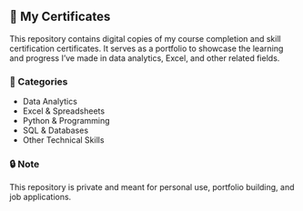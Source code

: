 ## 📜 My Certificates
This repository contains digital copies of my course completion and skill certification certificates. It serves as a portfolio to showcase the learning and progress I’ve made in data analytics, Excel, and other related fields.

### 📂 Categories
- Data Analytics
- Excel & Spreadsheets
- Python & Programming
- SQL & Databases
- Other Technical Skills

### 🔒 Note
This repository is private and meant for personal use, portfolio building, and job applications.
